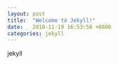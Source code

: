 ```yaml
---
layout: post
title:  "Welcome to Jekyll!"
date:   2018-11-19 16:53:58 +0800
categories: jekyll
---
```



jekyll